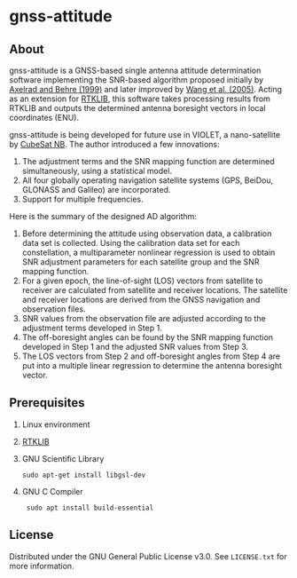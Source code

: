 # gnss-attitude
## About
gnss-attitude is a GNSS-based single antenna attitude determination software implementing the SNR-based algorithm proposed initially by [Axelrad and Behre (1999)](https://ieeexplore.ieee.org/abstract/document/736346) and later improved by [Wang et al. (2005)](https://eprints.qut.edu.au/2938/). Acting as an extension for [RTKLIB](http://www.rtklib.com/), this software takes processing results from RTKLIB and outputs the determined antenna boresight vectors in local coordinates (ENU). 

gnss-attitude is being developed for future use in VIOLET, a nano-satellite by [CubeSat NB](https://www.unb.ca/initiatives/cubesat/). The author introduced a few innovations:
1. The adjustment terms and the SNR mapping function are determined simultaneously, using a statistical model.
2. All four globally operating navigation satellite systems (GPS, BeiDou, GLONASS and Galileo) are incorporated.
3. Support for multiple frequencies.

Here is the summary of the designed AD algorithm:
1. Before determining the attitude using observation data, a calibration data set is collected. Using the calibration data set for each constellation, a multiparameter nonlinear regression is used to obtain SNR adjustment parameters for each satellite group and the SNR mapping function.
2. For a given epoch, the line-of-sight (LOS) vectors from satellite to receiver are calculated from satellite and receiver locations. The satellite and receiver locations are derived from the GNSS navigation and observation files.
3. SNR values from the observation file are adjusted according to the adjustment terms developed in Step 1.
4. The off-boresight angles can be found by the SNR mapping function developed in Step 1 and the adjusted SNR values from Step 3.
5. The LOS vectors from Step 2 and off-boresight angles from Step 4 are put into a multiple linear regression to determine the antenna boresight vector.

## Prerequisites
1. Linux environment
2. [RTKLIB](http://www.rtklib.com/)
3. GNU Scientific Library

       sudo apt-get install libgsl-dev

4. GNU C Compiler

        sudo apt install build-essential

## License
Distributed under the GNU General Public License v3.0. See `LICENSE.txt` for more information.
